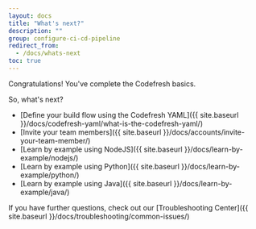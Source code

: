 ```yaml
---
layout: docs
title: "What's next?"
description: ""
group: configure-ci-cd-pipeline
redirect_from:
  - /docs/whats-next
toc: true
---
```

Congratulations! You've complete the Codefresh basics.

So, what's next?
- [Define your build flow using the Codefresh YAML]({{ site.baseurl }}/docs/codefresh-yaml/what-is-the-codefresh-yaml/)
- [Invite your team members]({{ site.baseurl }}/docs/accounts/invite-your-team-member/) 
- [Learn by example using NodeJS]({{ site.baseurl }}/docs/learn-by-example/nodejs/) 
- [Learn by example using Python]({{ site.baseurl }}/docs/learn-by-example/python/)
- [Learn by example using Java]({{ site.baseurl }}/docs/learn-by-example/java/) 

If you have further questions, check out our [Troubleshooting Center]({{ site.baseurl }}/docs/troubleshooting/common-issues/)
